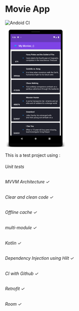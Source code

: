 # Movie App

![Andoid CI](https://github.com/tiwadara/Movie/workflows/Android%20CI/badge.svg)

<img src="/readme/app.png" width="200">


This is a test project using :

###### Unit tests
###### MVVM Architecture  ✓
###### Clear and clean code  ✓
###### Offline cache  ✓
###### multi-module ✓
###### Kotlin  ✓
###### Dependency Injection using Hilt ✓
###### CI  with Github ✓
###### Retrofit ✓
###### Room  ✓
 
